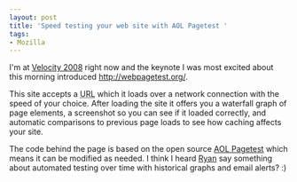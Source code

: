 ```yaml
---
layout: post
title: 'Speed testing your web site with AOL Pagetest '
tags:
- Mozilla
---
```

<p>I'm at <a
href="http://en.oreilly.com/velocity2008/public/content/home">Velocity 2008</a>
right now and the keynote I was most excited about this morning introduced <a
href="http://webpagetest.org/">http://webpagetest.org/</a>.</p>

<p>This site accepts a <abbr title="Uniform Resource Locator">URL</abbr> which
it loads over a network connection with the speed of your choice.  After loading
the site it offers you a waterfall graph of page elements, a screenshot so you
can see if it loaded correctly, and automatic comparisons to previous page loads
to see how caching affects your site.</p>

<p>The code behind the page is based on the open source <a
href="http://pagetest.sourceforge.net/">AOL Pagetest</a> which means it can be
modified as needed.  I think I heard <a
href="http://www.ryandoherty.net/">Ryan</a> say something about automated
testing over time with historical graphs and email alerts? :)</p>
